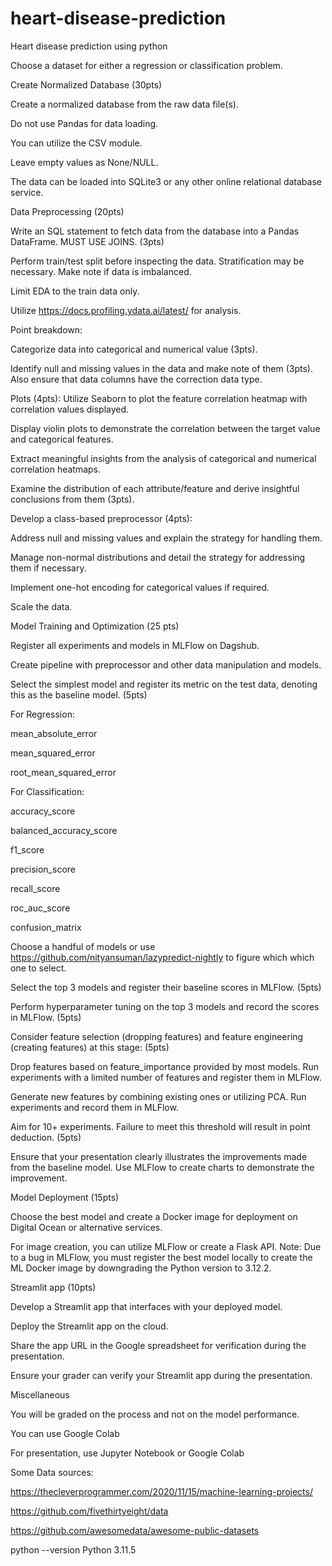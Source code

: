 # heart-disease-prediction
Heart disease prediction using python

Choose a dataset for either a regression or classification problem.

Create Normalized Database (30pts)

Create a normalized database from the raw data file(s).

Do not use Pandas for data loading.

You can utilize the CSV module.

Leave empty values as None/NULL.

The data can be loaded into SQLite3 or any other online relational database service.

Data Preprocessing (20pts)

Write an SQL statement to fetch data from the database into a Pandas DataFrame. MUST USE JOINS. (3pts)

Perform train/test split before inspecting the data. Stratification may be necessary. Make note if data is imbalanced.

Limit EDA to the train data only.

Utilize https://docs.profiling.ydata.ai/latest/ for analysis.

Point breakdown:

Categorize data into categorical and numerical value (3pts).

Identify null and missing values in the data and make note of them (3pts). Also ensure that data columns have the correction data type.

Plots (4pts):
Utilize Seaborn to plot the feature correlation heatmap with correlation values displayed.

Display violin plots to demonstrate the correlation between the target value and categorical features.

Extract meaningful insights from the analysis of categorical and numerical correlation heatmaps.

Examine the distribution of each attribute/feature and derive insightful conclusions from them (3pts).

Develop a class-based preprocessor (4pts):

Address null and missing values and explain the strategy for handling them.

Manage non-normal distributions and detail the strategy for addressing them if necessary.

Implement one-hot encoding for categorical values if required.

Scale the data.

Model Training and Optimization (25 pts)

Register all experiments and models in MLFlow on Dagshub.

Create pipeline with preprocessor and other data manipulation and models.

Select the simplest model and register its metric on the test data, denoting this as the baseline model. (5pts)

For Regression:

mean_absolute_error

mean_squared_error

root_mean_squared_error

For Classification:

accuracy_score

balanced_accuracy_score

f1_score

precision_score

recall_score

roc_auc_score

confusion_matrix

Choose a handful of models or use https://github.com/nityansuman/lazypredict-nightly to figure which which one to select.

Select the top 3 models and register their baseline scores in MLFlow. (5pts)

Perform hyperparameter tuning on the top 3 models and record the scores in MLFlow. (5pts)

Consider feature selection (dropping features) and feature engineering (creating features) at this stage: (5pts)

Drop features based on feature_importance provided by most models. Run experiments with a limited number of features and register them in MLFlow.

Generate new features by combining existing ones or utilizing PCA. Run experiments and record them in MLFlow.

Aim for 10+ experiments. Failure to meet this threshold will result in point deduction. (5pts)

Ensure that your presentation clearly illustrates the improvements made from the baseline model. Use MLFlow to create charts to demonstrate the improvement.

Model Deployment (15pts)

Choose the best model and create a Docker image for deployment on Digital Ocean or alternative services.

For image creation, you can utilize MLFlow or create a Flask API. Note: Due to a bug in MLFlow, you must register the best model locally to create the ML Docker image by downgrading the Python version to 3.12.2.

Streamlit app (10pts)

Develop a Streamlit app that interfaces with your deployed model.

Deploy the Streamlit app on the cloud.

Share the app URL in the Google spreadsheet for verification during the presentation.

Ensure your grader can verify your Streamlit app during the presentation.

Miscellaneous

You will be graded on the process and not on the model performance.

You can use Google Colab

For presentation, use Jupyter Notebook or Google Colab

Some Data sources:

https://thecleverprogrammer.com/2020/11/15/machine-learning-projects/

https://github.com/fivethirtyeight/data

https://github.com/awesomedata/awesome-public-datasets

python --version
Python 3.11.5